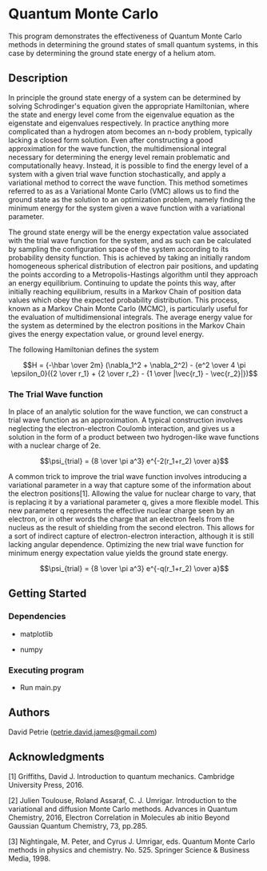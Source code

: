 # Quantum Monte Carlo

This program demonstrates the effectiveness of Quantum Monte Carlo methods in determining the ground states of small quantum systems, in this case by determining the ground state energy of a helium atom.

## Description



In principle the ground state energy of a system can be determined by solving Schrodinger's equation given the appropriate Hamiltonian, where the state and energy level come from the eigenvalue equation as the eigenstate and eigenvalues respectively. In practice anything more complicated than a hydrogen atom becomes an n-body problem, typically lacking a closed form solution. Even after constructing a good approximation for the wave function, the multidimensional integral necessary for determining the energy level remain problematic and computationally heavy. Instead, it is possible to find the energy level of a system with a given trial wave function stochastically, and apply a variational method to correct the wave function. This method sometimes referred to as as a Variational Monte Carlo (VMC) allows us to find the ground state as the solution to an optimization problem, namely finding the minimum energy for the system given a wave function with a variational parameter.

The ground state energy will be the energy expectation value associated with the trial wave function for the system, and as such can be calculated by sampling the configuration space of the system according to its probability density function. This is achieved by taking an initially random homogeneous spherical distribution of electron pair positions, and updating the points according to a Metropolis-Hastings algorithm until they approach an energy equilibrium. Continuing to update the points this way, after initially reaching equilibrium, results in a Markov Chain of position data values which obey the expected probability distribution. This process, known as a Markov Chain Monte Carlo (MCMC), is particularly useful for the evaluation of multidimensional integrals. The average energy value for the system as determined by the electron positions in the Markov Chain gives the energy expectation value, or ground level energy.

The following Hamiltonian defines the system

```math
H = {-\hbar \over 2m} (\nabla_1^2 + \nabla_2^2) - {e^2 \over 4 \pi \epsilon_0}({2 \over r_1} + {2 \over r_2} - {1 \over |\vec{r_1} - \vec{r_2}|})
```

### The Trial Wave function

In place of an analytic solution for the wave function, we can construct a trial wave function as an approximation. A typical construction involves neglecting the electron-electron Coulomb interaction, and gives us a solution in the form of a product between two hydrogen-like wave functions with a nuclear charge of 2e. 

```math
\psi_{trial} = {8 \over \pi a^3} e^{-2(r_1+r_2) \over a}
```
A common trick to improve the trial wave function involves introducing a variational parameter in a way that capture some of the information about the electron positions[1]. Allowing the value for nuclear charge to vary, that is replacing it by a variational parameter q, gives a more flexible model. This new parameter q represents the effective nuclear charge seen by an electron, or in other words the charge that an  electron feels from the nucleus as the result of shielding from the second electron. This allows for a sort of indirect capture of electron-electron interaction, although it is still lacking angular dependence. Optimizing the new trial wave function for minimum energy expectation value yields the ground state energy.

```math
\psi_{trial} = {8 \over \pi a^3} e^{-q(r_1+r_2) \over a}
```



## Getting Started

### Dependencies
* matplotlib 

* numpy

### Executing program

* Run main.py


## Authors

David Petrie (petrie.david.james@gmail.com)

## Acknowledgments
[1] Griffiths, David J. Introduction to quantum mechanics. Cambridge University Press, 2016.

[2] Julien Toulouse, Roland Assaraf, C. J. Umrigar. Introduction to the variational and diffusion
Monte Carlo methods. Advances in Quantum Chemistry, 2016, Electron Correlation in Molecules
ab initio Beyond Gaussian Quantum Chemistry, 73, pp.285.

[3] Nightingale, M. Peter, and Cyrus J. Umrigar, eds. Quantum Monte Carlo methods in physics
and chemistry. No. 525. Springer Science & Business Media, 1998.

